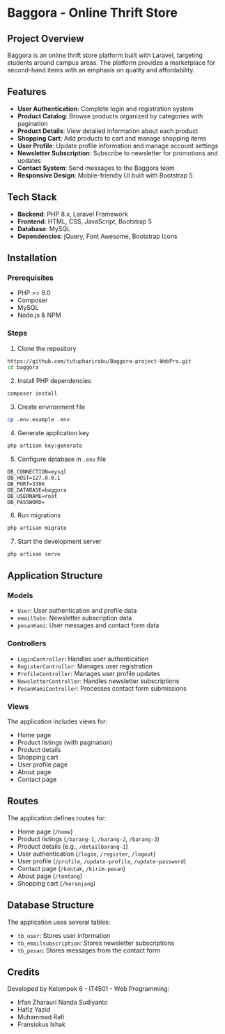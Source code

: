# Baggora - Online Thrift Store

## Project Overview
Baggora is an online thrift store platform built with Laravel, targeting students around campus areas. The platform provides a marketplace for second-hand items with an emphasis on quality and affordability.

## Features
- **User Authentication**: Complete login and registration system
- **Product Catalog**: Browse products organized by categories with pagination
- **Product Details**: View detailed information about each product
- **Shopping Cart**: Add products to cart and manage shopping items
- **User Profile**: Update profile information and manage account settings
- **Newsletter Subscription**: Subscribe to newsletter for promotions and updates
- **Contact System**: Send messages to the Baggora team
- **Responsive Design**: Mobile-friendly UI built with Bootstrap 5

## Tech Stack
- **Backend**: PHP 8.x, Laravel Framework
- **Frontend**: HTML, CSS, JavaScript, Bootstrap 5
- **Database**: MySQL
- **Dependencies**: jQuery, Font Awesome, Bootstrap Icons

## Installation

### Prerequisites
- PHP >= 8.0
- Composer
- MySQL
- Node.js & NPM

### Steps
1. Clone the repository
```bash
https://github.com/tutupharirabu/Baggora-project-WebPro.git
cd baggora
```

2. Install PHP dependencies
```bash
composer install
```

3. Create environment file
```bash
cp .env.example .env
```

4. Generate application key
```bash
php artisan key:generate
```

5. Configure database in `.env` file
```
DB_CONNECTION=mysql
DB_HOST=127.0.0.1
DB_PORT=3306
DB_DATABASE=baggora
DB_USERNAME=root
DB_PASSWORD=
```

6. Run migrations
```bash
php artisan migrate
```

7. Start the development server
```bash
php artisan serve
```

## Application Structure

### Models
- `User`: User authentication and profile data
- `emailSubs`: Newsletter subscription data
- `pesanKami`: User messages and contact form data

### Controllers
- `LoginController`: Handles user authentication
- `RegisterController`: Manages user registration
- `ProfileController`: Manages user profile updates
- `NewsletterController`: Handles newsletter subscriptions
- `PesanKamiController`: Processes contact form submissions

### Views
The application includes views for:
- Home page
- Product listings (with pagination)
- Product details
- Shopping cart
- User profile page
- About page
- Contact page

## Routes
The application defines routes for:
- Home page (`/home`)
- Product listings (`/barang-1`, `/barang-2`, `/barang-3`)
- Product details (e.g., `/detailbarang-1`)
- User authentication (`/login`, `/register`, `/logout`)
- User profile (`/profile`, `/update-profile`, `/update-password`)
- Contact page (`/kontak`, `/kirim-pesan`)
- About page (`/tentang`)
- Shopping cart (`/keranjang`)

## Database Structure
The application uses several tables:
- `tb_user`: Stores user information
- `tb_emailsubscription`: Stores newsletter subscriptions
- `tb_pesan`: Stores messages from the contact form

## Credits
Developed by Kelompok 6 - IT4501 - Web Programming:
- Irfan Zharauri Nanda Sudiyanto
- Hafiz Yazid
- Muhammad Rafi
- Fransiskus Ishak
